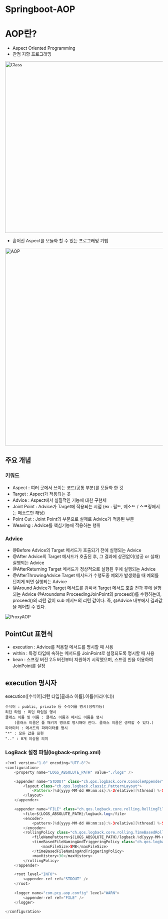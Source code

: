 # Springboot-AOP

# AOP란?

 - Aspect Oriented Programming
 - 관점 지향 프로그래밍

 <img width="546" alt="Class" src="https://user-images.githubusercontent.com/50781066/114400093-95025300-9bdc-11eb-8405-0cbf38bbe602.png">

 - 흩어진 Aspect를 모듈화 할 수 있는 프로그래밍 기법

<img width="629" alt="AOP" src="https://user-images.githubusercontent.com/50781066/114400106-9764ad00-9bdc-11eb-9656-c19675ed1e75.png">

## 주요 개념

### 키워드

 - Aspect : 여러 곳에서 쓰이는 코드(공통 부분)를 모듈화 한 것
 - Target : Aspect가 적용되는 곳
 - Advice : Aspect에서 실질적인 기능에 대한 구현체
 - Joint Point : Advice가 Target에 적용되는 시점
    (ex : 필드, 메소드 / 스프링에서는 메소드만 해당)
 - Point Cut : Joint Point의 부분으로 실제로 Advice가 적용된 부분
 - Weaving : Advice를 핵심기능에 적용하는 행위

### Advice

 - @Before
    Advice의 Target 메서드가 호출되기 전에 실행되는 Advice
 - @After
    Advice의 Target 메서드가 호출된 후, 그 결과에 상관없이(성공 or 실패) 실행되는 Advice
 - @AfterReturning
    Target 메서드가 정상적으로 실행된 후에 실행되는 Advice
 - @AfterThrowingAdvice
    Target 메서드가 수행도중 예외가 발생했을 때 예외를 던지게 되면 실행되는 Advice
 - @Around
    Advice가 Target 메서드를 감싸서 Target 메서드 호출 전과 후에 실행되는 Advice
    @Aroundsms ProceedingJoinPoint의 proceed()를 수행하는데, proceed()의 리턴 값이 sub 메서드의 리턴 값이다.
    즉, @Advice 내부에서 결과값을 제어할 수 있다.

![ProxyAOP](https://user-images.githubusercontent.com/50781066/114400113-992e7080-9bdc-11eb-823f-7544ac35d8c0.jpeg)

## PointCut 표현식

 - execution : Advice를 적용할 메서드를 명시할 때 사용
 - within : 특정 타입에 속하는 메서드를 JoinPoint로 설정되도록 명시할 때 사용
 - bean : 스프링 버전 2.5 버전부터 지원하기 시작했으며, 스프링 빈을 이용하여 JoinPoint를 설정

## execution 명시자

 execution([수식어]리턴 타입[클래스 이름].이름(파라미터))

    수식어 : public, private 등 수식어를 명시(생략가능)
    리턴 타입 : 리턴 타입을 명시
    클래스 이름 및 이름 : 클래스 이름과 메서드 이름을 명시
        (클래스 이름은 풀 패키지 명으로 명시해야 한다. 클래스 이름은 생략할 수 있다.)
    파라미터 : 메서드의 파라미터를 명시
    "*" : 모든 값을 표현
    ".." : 0개 이상을 의미

### LogBack 설정 파일(logback-spring.xml)

```java
<?xml version="1.0" encoding="UTF-8"?>
<configuration>
    <property name="LOGS_ABSOLUTE_PATH" value="./logs" />

    <appender name="STDOUT" class="ch.qos.logback.core.ConsoleAppender">
        <layout class="ch.qos.logback.classic.PatternLayout">
            <Pattern>[%d{yyyy-MM-dd HH:mm:ss}:%-3relative][%thread] %-5level %logger{36} - %msg%n</Pattern>
        </layout>
    </appender>

    <appender name="FILE" class="ch.qos.logback.core.rolling.RollingFileAppender">
        <file>${LOGS_ABSOLUTE_PATH}/logback.log</file>
        <encoder>
            <pattern>[%d{yyyy-MM-dd HH:mm:ss}:%-3relative][%thread] %-5level %logger{35} - %msg%n</pattern>
        </encoder>
        <rollingPolicy class="ch.qos.logback.core.rolling.TimeBasedRollingPolicy">
            <fileNamePattern>${LOGS_ABSOLUTE_PATH}/logback.%d{yyyy-MM-dd}.%i.log.gz</fileNamePattern>
            <timeBasedFileNamingAndTriggeringPolicy class="ch.qos.logback.core.rolling.SizeAndTimeBasedFNATP">
                <maxFileSize>5MB</maxFileSize>
            </timeBasedFileNamingAndTriggeringPolicy>
            <maxHistory>30</maxHistory>
        </rollingPolicy>
    </appender>

	<root level="INFO">
    	<appender-ref ref="STDOUT" />
    </root>
    
    <logger name="com.pcy.aop.config" level="WARN">
        <appender-ref ref="FILE" />
    </logger>

</configuration>
```
